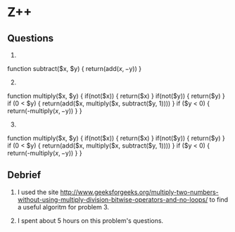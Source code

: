 # Z++

## Questions

1.
function subtract($x, $y)
{
    return(add($x, -$y))
}

2.
function multiply($x, $y)
{
    if(not($x))
    {
        return($x)
    }
    if(not($y))
    {
        return($y)
    }
    if (0 < $y)
    {
        return(add($x, multiply($x, subtract($y, 1))))
    }
    if ($y < 0)
    {
        return(-multiply($x, -$y))
    }
}

3.
function multiply($x, $y)
{
    if(not($x))
    {
        return($x)
    }
    if(not($y))
    {
        return($y)
    }
    if (0 < $y)
    {
        return(add($x, multiply($x, subtract($y, 1))))
    }
    if ($y < 0)
    {
        return(-multiply($x, -$y))
    }
}

## Debrief

1. I used the site http://www.geeksforgeeks.org/multiply-two-numbers-without-using-multiply-division-bitwise-operators-and-no-loops/
to find a useful algoritm for problem 3.

2. I spent about 5 hours on this problem's questions.
